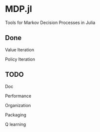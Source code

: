 MDP.jl
======

Tools for Markov Decision Processes in Julia 

Done
----

Value Iteration

Policy Iteration

TODO
----

Doc

Performance

Organization

Packaging

Q learning
